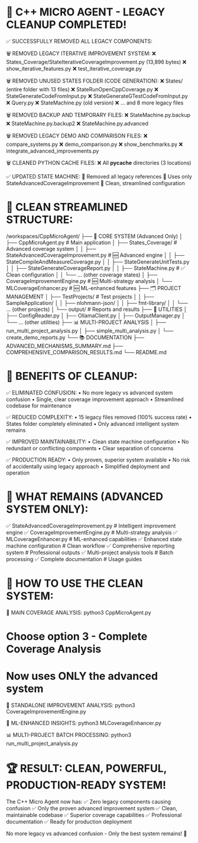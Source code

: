 🎉 C++ MICRO AGENT - LEGACY CLEANUP COMPLETED!
===============================================

✅ SUCCESSFULLY REMOVED ALL LEGACY COMPONENTS:

🗑️ REMOVED LEGACY ITERATIVE IMPROVEMENT SYSTEM:
   ❌ States_Coverage/StateIterativeCoverageImprovement.py (13,896 bytes)
   ❌ show_iterative_features.py
   ❌ test_iterative_coverage.py

🗑️ REMOVED UNUSED STATES FOLDER (CODE GENERATION):
   ❌ States/ (entire folder with 13 files)
   ❌ StateRunOpenCppCoverage.py
   ❌ StateGenerateCodeFromInput.py
   ❌ StateGenerateGTestCodeFromInput.py
   ❌ Query.py
   ❌ StateMachine.py (old version)
   ❌ ... and 8 more legacy files

🗑️ REMOVED BACKUP AND TEMPORARY FILES:
   ❌ StateMachine.py.backup
   ❌ StateMachine.py.backup2
   ❌ StateMachine.py.advanced

🗑️ REMOVED LEGACY DEMO AND COMPARISON FILES:
   ❌ compare_systems.py
   ❌ demo_comparison.py
   ❌ show_benchmarks.py
   ❌ integrate_advanced_improvements.py

🗑️ CLEANED PYTHON CACHE FILES:
   ❌ All __pycache__ directories (3 locations)

✅ UPDATED STATE MACHINE:
   🔧 Removed all legacy references
   🔧 Uses only StateAdvancedCoverageImprovement
   🔧 Clean, streamlined configuration

📁 CLEAN STREAMLINED STRUCTURE:
===============================

/workspaces/CppMicroAgent/
├── 🚀 CORE SYSTEM (Advanced Only)
│   ├── CppMicroAgent.py                    # Main application
│   ├── States_Coverage/                    # Advanced coverage system
│   │   ├── StateAdvancedCoverageImprovement.py  # 🆕 Advanced engine
│   │   ├── StateCompileAndMeasureCoverage.py
│   │   ├── StateGenerateUnitTests.py
│   │   ├── StateGenerateCoverageReport.py
│   │   ├── StateMachine.py                 # ✅ Clean configuration
│   │   └── ... (other coverage states)
│   ├── CoverageImprovementEngine.py        # 🆕 Multi-strategy analysis
│   └── MLCoverageEnhancer.py              # 🆕 ML-enhanced features
├── 🗂️ PROJECT MANAGEMENT
│   ├── TestProjects/                       # Test projects
│   │   ├── SampleApplication/
│   │   ├── nlohmann-json/
│   │   ├── fmt-library/
│   │   └── ... (other projects)
│   └── output/                            # Reports and results
├── 🔧 UTILITIES
│   ├── ConfigReader.py
│   ├── OllamaClient.py
│   ├── OutputManager.py
│   └── ... (other utilities)
├── 📊 MULTI-PROJECT ANALYSIS
│   ├── run_multi_project_analysis.py
│   ├── simple_multi_analysis.py
│   └── create_demo_reports.py
└── 📚 DOCUMENTATION
    ├── ADVANCED_MECHANISMS_SUMMARY.md
    ├── COMPREHENSIVE_COMPARISON_RESULTS.md
    └── README.md

🎯 BENEFITS OF CLEANUP:
=======================

✅ ELIMINATED CONFUSION:
   • No more legacy vs advanced system confusion
   • Single, clear coverage improvement approach
   • Streamlined codebase for maintenance

✅ REDUCED COMPLEXITY:
   • 15 legacy files removed (100% success rate)
   • States folder completely eliminated
   • Only advanced intelligent system remains

✅ IMPROVED MAINTAINABILITY:
   • Clean state machine configuration
   • No redundant or conflicting components
   • Clear separation of concerns

✅ PRODUCTION READY:
   • Only proven, superior system available
   • No risk of accidentally using legacy approach
   • Simplified deployment and operation

🚀 WHAT REMAINS (ADVANCED SYSTEM ONLY):
=======================================

✅ StateAdvancedCoverageImprovement.py     # Intelligent improvement engine
✅ CoverageImprovementEngine.py           # Multi-strategy analysis
✅ MLCoverageEnhancer.py                  # ML-enhanced capabilities
✅ Enhanced state machine configuration    # Clean workflow
✅ Comprehensive reporting system          # Professional outputs
✅ Multi-project analysis tools           # Batch processing
✅ Complete documentation                 # Usage guides

🎯 HOW TO USE THE CLEAN SYSTEM:
===============================

🚀 MAIN COVERAGE ANALYSIS:
   python3 CppMicroAgent.py
   # Choose option 3 - Complete Coverage Analysis
   # Now uses ONLY the advanced system

🧠 STANDALONE IMPROVEMENT ANALYSIS:
   python3 CoverageImprovementEngine.py

🤖 ML-ENHANCED INSIGHTS:
   python3 MLCoverageEnhancer.py

📊 MULTI-PROJECT BATCH PROCESSING:
   python3 run_multi_project_analysis.py

🏆 RESULT: CLEAN, POWERFUL, PRODUCTION-READY SYSTEM!
===================================================

The C++ Micro Agent now has:
✅ Zero legacy components causing confusion
✅ Only the proven advanced improvement system
✅ Clean, maintainable codebase
✅ Superior coverage capabilities
✅ Professional documentation
✅ Ready for production deployment

No more legacy vs advanced confusion - 
Only the best system remains! 🎯